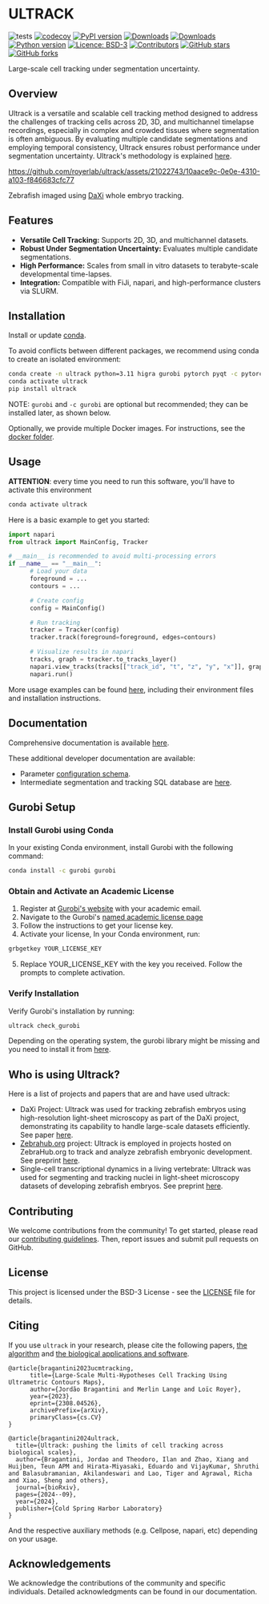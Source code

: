 # ULTRACK

![tests](https://github.com/royerlab/ultrack/actions/workflows/test_pull_request.yml/badge.svg)
[![codecov](https://codecov.io/gh/royerlab/ultrack/branch/main/graph/badge.svg?token=9FFo4zNtYP)](https://codecov.io/gh/royerlab/ultrack)
[![PyPI version](https://badge.fury.io/py/ultrack.svg)](https://badge.fury.io/py/ultrack)
[![Downloads](https://pepy.tech/badge/ultrack)](https://pepy.tech/project/ultrack)
[![Downloads](https://pepy.tech/badge/ultrack/month)](https://pepy.tech/project/ultrack)
[![Python version](https://img.shields.io/pypi/pyversions/ultrack)](https://pypistats.org/packages/ultrack)
[![Licence: BSD-3](https://img.shields.io/github/license/royerlab/ultrack)](https://github.com/royerlab/ultrack/blob/main/LICENSE)
[![Contributors](https://img.shields.io/github/contributors-anon/royerlab/ultrack)](https://github.com/royerlab/ultrack/graphs/contributors)
[![GitHub stars](https://img.shields.io/github/stars/royerlab/ultrack?style=social)](https://github.com/royerlab/ultrack/)
[![GitHub forks](https://img.shields.io/github/forks/royerlab/ultrack?style=social)](https://git:hub.com/royerlab/ultrack/)

Large-scale cell tracking under segmentation uncertainty.

## Overview

Ultrack is a versatile and scalable cell tracking method designed to address the challenges of tracking cells across 2D, 3D, and multichannel timelapse recordings, especially in complex and crowded tissues where segmentation is often ambiguous. By evaluating multiple candidate segmentations and employing temporal consistency, Ultrack ensures robust performance under segmentation uncertainty. Ultrack's methodology is explained [here](https://arxiv.org/pdf/2308.04526).

https://github.com/royerlab/ultrack/assets/21022743/10aace9c-0e0e-4310-a103-f846683cfc77

Zebrafish imaged using [DaXi](https://www.nature.com/articles/s41592-022-01417-2) whole embryo tracking.

## Features

- **Versatile Cell Tracking:** Supports 2D, 3D, and multichannel datasets.
- **Robust Under Segmentation Uncertainty:** Evaluates multiple candidate segmentations.
- **High Performance:** Scales from small in vitro datasets to terabyte-scale developmental time-lapses.
- **Integration:** Compatible with FiJi, napari, and high-performance clusters via SLURM.

## Installation

Install or update [conda](https://docs.conda.io/projects/conda/en/latest/user-guide/install/index.html).

To avoid conflicts between different packages, we recommend using conda to create an isolated environment:

```bash
conda create -n ultrack python=3.11 higra gurobi pytorch pyqt -c pytorch -c gurobi -c conda-forge
conda activate ultrack
pip install ultrack
```

NOTE: `gurobi` and `-c gurobi` are optional but recommended; they can be installed later, as shown below.

Optionally, we provide multiple Docker images. For instructions, see the [docker folder](https://github.com/royerlab/ultrack/tree/main/docker).

## Usage

**ATTENTION**: every time you need to run this software, you'll have to activate this environment

```bash
conda activate ultrack
```

Here is a basic example to get you started:

```python
import napari
from ultrack import MainConfig, Tracker

# __main__ is recommended to avoid multi-processing errors
if __name__ == "__main__":
      # Load your data
      foreground = ...
      contours = ...

      # Create config
      config = MainConfig()

      # Run tracking
      tracker = Tracker(config)
      tracker.track(foreground=foreground, edges=contours)

      # Visualize results in napari
      tracks, graph = tracker.to_tracks_layer()
      napari.view_tracks(tracks[["track_id", "t", "z", "y", "x"]], graph=graph)
      napari.run()
```

More usage examples can be found [here](examples), including their environment files and installation instructions.

## Documentation

Comprehensive documentation is available [here](https://royerlab.github.io/ultrack/).

These additional developer documentation are available:

- Parameter [configuration schema](docs/source/configuration.rst).
- Intermediate segmentation and tracking SQL database are [here](ultrack/core/README.md).

## Gurobi Setup

### Install Gurobi using Conda

In your existing Conda environment, install Gurobi with the following command:
```bash
conda install -c gurobi gurobi
```

### Obtain and Activate an Academic License

1. Register at [Gurobi's website](https://portal.gurobi.com/iam/login/) with your academic email.
2. Navigate to the Gurobi's [named academic license page](https://www.gurobi.com/features/academic-named-user-license/)
3. Follow the instructions to get your license key.
4. Activate your license, In your Conda environment, run:

```bash
grbgetkey YOUR_LICENSE_KEY
```

5. Replace YOUR_LICENSE_KEY with the key you received. Follow the prompts to complete activation.

### Verify Installation

Verify Gurobi's installation by running:
```bash
ultrack check_gurobi
```

Depending on the operating system, the gurobi library might be missing and you need to install it from [here](https://www.gurobi.com/downloads/gurobi-software).

## Who is using Ultrack?

Here is a list of projects and papers that are and have used ultrack:
- DaXi Project: Ultrack was used for tracking zebrafish embryos using high-resolution light-sheet microscopy as part of the DaXi project, demonstrating its capability to handle large-scale datasets efficiently. See paper [here](https://www.nature.com/articles/s41592-022-01417-2).
- [Zebrahub.org](zebrahub.org) project: Ultrack is employed in projects hosted on ZebraHub.org to track and analyze zebrafish embryonic development. See preprint [here](https://www.biorxiv.org/content/10.1101/2023.03.06.531398v2).
- Single-cell transcriptional dynamics in a living vertebrate: Ultrack was used for segmenting and tracking nuclei in light-sheet microscopy datasets of developing zebrafish embryos. See preprint [here](https://www.biorxiv.org/content/10.1101/2024.01.03.574108v1).

## Contributing

We welcome contributions from the community! To get started, please read our [contributing guidelines](CONTRIBUTING.md). Then, report issues and submit pull requests on GitHub.

## License

This project is licensed under the BSD-3 License - see the [LICENSE](LICENSE) file for details.

## Citing

If you use `ultrack` in your research, please cite the following papers, [the algorithm](https://arxiv.org/pdf/2308.04526) and [the biological applications and software](https://www.biorxiv.org/content/10.1101/2024.09.02.610652).

```
@article{bragantini2023ucmtracking,
      title={Large-Scale Multi-Hypotheses Cell Tracking Using Ultrametric Contours Maps},
      author={Jordão Bragantini and Merlin Lange and Loïc Royer},
      year={2023},
      eprint={2308.04526},
      archivePrefix={arXiv},
      primaryClass={cs.CV}
}

@article{bragantini2024ultrack,
  title={Ultrack: pushing the limits of cell tracking across biological scales},
  author={Bragantini, Jordao and Theodoro, Ilan and Zhao, Xiang and Huijben, Teun APM and Hirata-Miyasaki, Eduardo and VijayKumar, Shruthi and Balasubramanian, Akilandeswari and Lao, Tiger and Agrawal, Richa and Xiao, Sheng and others},
  journal={bioRxiv},
  pages={2024--09},
  year={2024},
  publisher={Cold Spring Harbor Laboratory}
}
```

And the respective auxiliary methods (e.g. Cellpose, napari, etc) depending on your usage.

## Acknowledgements

We acknowledge the contributions of the community and specific individuals. Detailed acknowledgments can be found in our documentation.
